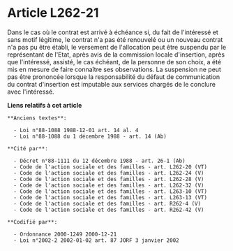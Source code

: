 # Article L262-21

Dans le cas où le contrat est arrivé à échéance si, du fait de l'intéressé et sans motif légitime, le contrat n'a pas été
renouvelé ou un nouveau contrat n'a pas pu être établi, le versement de l'allocation peut être suspendu par le représentant
de l'Etat, après avis de la commission locale d'insertion, après que l'intéressé, assisté, le cas échéant, de la personne de
son choix, a été mis en mesure de faire connaître ses observations. La suspension ne peut pas être prononcée lorsque la
responsabilité du défaut de communication du contrat d'insertion est imputable aux services chargés de le conclure avec
l'intéressé.

**Liens relatifs à cet article**

	**Anciens textes**:

	  - Loi n°88-1088 1988-12-01 art. 14 al. 4
	  - Loi n°88-1088 du 1 décembre 1988 - art. 14 (Ab)

	**Cité par**:

	  - Décret n°88-1111 du 12 décembre 1988 - art. 26-1 (Ab)
	  - Code de l'action sociale et des familles - art. L262-20 (VT)
	  - Code de l'action sociale et des familles - art. L262-24 (V)
	  - Code de l'action sociale et des familles - art. L262-28 (V)
	  - Code de l'action sociale et des familles - art. L262-32 (V)
	  - Code de l'action sociale et des familles - art. L263-10 (VT)
	  - Code de l'action sociale et des familles - art. L263-13 (VT)
	  - Code de l'action sociale et des familles - art. R262-4 (V)
	  - Code de l'action sociale et des familles - art. R262-42 (V)

	**Codifié par**:

	  - Ordonnance 2000-1249 2000-12-21
	  - Loi n°2002-2 2002-01-02 art. 87 JORF 3 janvier 2002
